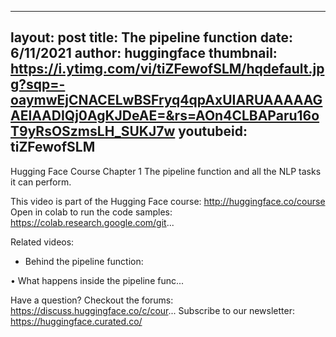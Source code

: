 
---
layout: post
title: The pipeline function
date: 6/11/2021
author: huggingface
thumbnail: https://i.ytimg.com/vi/tiZFewofSLM/hqdefault.jpg?sqp=-oaymwEjCNACELwBSFryq4qpAxUIARUAAAAAGAElAADIQj0AgKJDeAE=&rs=AOn4CLBAParu16oT9yRsOSzmsLH_SUKJ7w
youtubeid: tiZFewofSLM
---
Hugging Face Course Chapter 1
The pipeline function and all the NLP tasks it can perform.

This video is part of the Hugging Face course: http://huggingface.co/course
Open in colab to run the code samples: 
https://colab.research.google.com/git...

Related videos:
- Behind the pipeline function:   

 • What happens inside the pipeline func...  

Have a question? Checkout the forums: https://discuss.huggingface.co/c/cour...
Subscribe to our newsletter: https://huggingface.curated.co/
